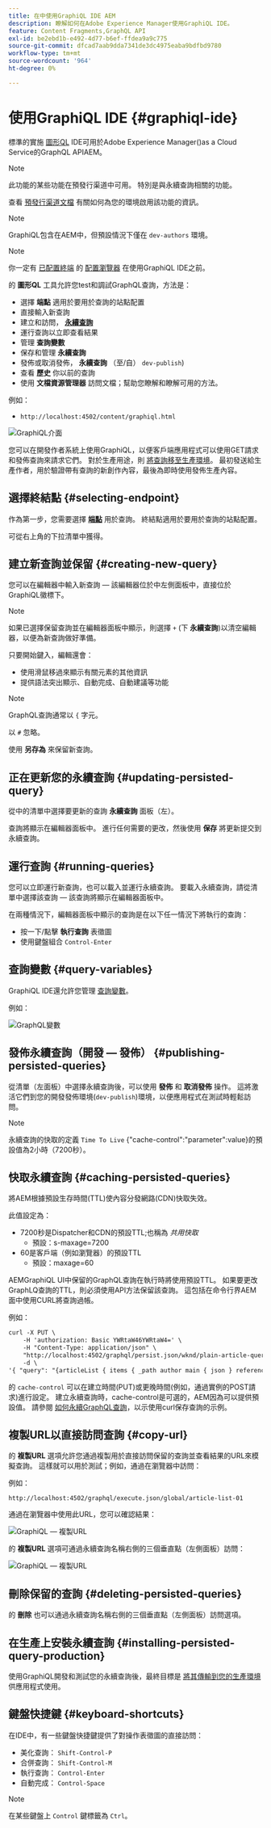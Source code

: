 ```yaml
---
title: 在中使用GraphiQL IDE AEM
description: 瞭解如何在Adobe Experience Manager使用GraphiQL IDE。
feature: Content Fragments,GraphQL API
exl-id: be2ebd1b-e492-4d77-b6ef-ffdea9a9c775
source-git-commit: dfcad7aab9dda7341de3dc4975eaba9bdfbd9780
workflow-type: tm+mt
source-wordcount: '964'
ht-degree: 0%

---
```


# 使用GraphiQL IDE {#graphiql-ide}

標準的實施 [圖形QL](https://graphql.org/learn/serving-over-http/#graphiql) IDE可用於Adobe Experience Manager()as a Cloud Service的GraphQL APIAEM。

>[!NOTE]
>
>此功能的某些功能在預發行渠道中可用。 特別是與永續查詢相關的功能。
> 
>查看 [預發行渠道文檔](https://experienceleague.adobe.com/docs/experience-manager-cloud-service/content/release-notes/prerelease.html#enable-prerelease) 有關如何為您的環境啟用該功能的資訊。

>[!NOTE]
>
>GraphiQL包含在AEM中，但預設情況下僅在 `dev-authors` 環境。

>[!NOTE]
>你一定有 [已配置終端](/help/headless/graphql-api/graphql-endpoint.md) 的 [配置瀏覽器](/help/assets/content-fragments/content-fragments-configuration-browser.md) 在使用GraphiQL IDE之前。


的 **圖形QL** 工具允許您test和調試GraphQL查詢，方法是：
* 選擇 **端點** 適用於要用於查詢的站點配置
* 直接輸入新查詢
* 建立和訪問， **[永續查詢](/help/headless/graphql-api/persisted-queries.md)**
* 運行查詢以立即查看結果
* 管理 **查詢變數**
* 保存和管理 **永續查詢**
* 發佈或取消發佈， **永續查詢** （至/自） `dev-publish`)
* 查看 **歷史** 你以前的查詢
* 使用 **文檔資源管理器** 訪問文檔；幫助您瞭解和瞭解可用的方法。

例如：

* `http://localhost:4502/content/graphiql.html`

![GraphiQL介面](assets/cfm-graphiql-interface.png "GraphiQL介面")

您可以在開發作者系統上使用GraphiQL，以便客戶端應用程式可以使用GET請求和發佈查詢來請求它們。 對於生產用途，則 [將查詢移至生產環境](/help/headless/graphql-api/persisted-queries.md#transfer-persisted-query-production)。 最初發送給生產作者，用於驗證帶有查詢的新創作內容，最後為即時使用發佈生產內容。

## 選擇終結點 {#selecting-endpoint}

作為第一步，您需要選擇 **[端點](/help/headless/graphql-api/graphql-endpoint.md)** 用於查詢。 終結點適用於要用於查詢的站點配置。

可從右上角的下拉清單中獲得。

## 建立新查詢並保留 {#creating-new-query}

您可以在編輯器中輸入新查詢 — 該編輯器位於中左側面板中，直接位於GraphiQL徽標下。

>[!NOTE]
>
>如果已選擇保留查詢並在編輯器面板中顯示，則選擇 `+` (下 **永續查詢**)以清空編輯器，以便為新查詢做好準備。

只要開始鍵入，編輯還會：

* 使用滑鼠移過來顯示有關元素的其他資訊
* 提供語法突出顯示、自動完成、自動建議等功能

>[!NOTE]
>
>GraphQL查詢通常以 `{` 字元。
>
>以 `#` 忽略。

使用 **另存為** 來保留新查詢。

## 正在更新您的永續查詢 {#updating-persisted-query}

從中的清單中選擇要更新的查詢 **永續查詢** 面板（左）。

查詢將顯示在編輯器面板中。 進行任何需要的更改，然後使用 **保存** 將更新提交到永續查詢。

## 運行查詢 {#running-queries}

您可以立即運行新查詢，也可以載入並運行永續查詢。 要載入永續查詢，請從清單中選擇該查詢 — 該查詢將顯示在編輯器面板中。

在兩種情況下，編輯器面板中顯示的查詢是在以下任一情況下將執行的查詢：

* 按一下/點擊 **執行查詢** 表徵圖
* 使用鍵盤組合 `Control-Enter`

## 查詢變數 {#query-variables}

<!-- more details needed here? -->

GraphiQL IDE還允許您管理 [查詢變數](/help/headless/graphql-api/content-fragments.md#graphql-variables)。

例如：

![GraphQL變數](assets/cfm-graphqlapi-03.png "GraphQL變數")

## 發佈永續查詢（開發 — 發佈） {#publishing-persisted-queries}

從清單（左面板）中選擇永續查詢後，可以使用 **發佈** 和 **取消發佈** 操作。 這將激活它們到您的開發發佈環境(`dev-publish`)環境，以便應用程式在測試時輕鬆訪問。

>[!NOTE]
>
>永續查詢的快取的定義 `Time To Live` {&quot;cache-control&quot;:&quot;parameter&quot;:value}的預設值為2小時（7200秒）。

## 快取永續查詢 {#caching-persisted-queries}

將AEM根據預設生存時間(TTL)使內容分發網路(CDN)快取失效。

此值設定為：

* 7200秒是Dispatcher和CDN的預設TTL;也稱為 *共用快取*
   * 預設：s-maxage=7200
* 60是客戶端（例如瀏覽器）的預設TTL
   * 預設：maxage=60

AEMGraphiQL UI中保留的GraphQL查詢在執行時將使用預設TTL。 如果要更改GraphLQ查詢的TTL，則必須使用API方法保留該查詢。 這包括在命令行界AEM面中使用CURL將查詢過帳。

例如：

```xml
curl -X PUT \
    -H 'authorization: Basic YWRtaW46YWRtaW4=' \
    -H "Content-Type: application/json" \
    "http://localhost:4502/graphql/persist.json/wknd/plain-article-query-max-age" \
    -d \
'{ "query": "{articleList { items { _path author main { json } referencearticle { _path } } } }", "cache-control": { "max-age": 300 }}'
```

的 `cache-control` 可以在建立時間(PUT)或更晚時間(例如，通過實例的POST請求)進行設定。 建立永續查詢時，cache-control是可選的，AEM因為可以提供預設值。 請參閱 [如何永續GraphQL查詢](/help/headless/graphql-api/persisted-queries.md#how-to-persist-query)，以示使用curl保存查詢的示例。

## 複製URL以直接訪問查詢 {#copy-url}

的 **複製URL** 選項允許您通過複製用於直接訪問保留的查詢並查看結果的URL來模擬查詢。 這樣就可以用於測試；例如，通過在瀏覽器中訪問：

<!--
  >[!NOTE]
  >
  >The URL will need [encoding before using programmatically](/help/headless/graphql-api/persisted-queries.md#encoding-query-url).
  >
  >The target environment might need adjusting, depending on your requirements.
-->

例如：

`http://localhost:4502/graphql/execute.json/global/article-list-01`

通過在瀏覽器中使用此URL，您可以確認結果：

![GraphiQL — 複製URL](assets/cfm-graphiql-copy-url.png "GraphiQL — 複製URL")

的 **複製URL** 選項可通過永續查詢名稱右側的三個垂直點（左側面板）訪問：

![GraphiQL — 複製URL](assets/cfm-graphiql-persisted-query-options.png "GraphiQL — 複製URL")

## 刪除保留的查詢 {#deleting-persisted-queries}

的 **刪除** 也可以通過永續查詢名稱右側的三個垂直點（左側面板）訪問選項。

<!-- what happens if you try to delete something that is still published? -->


## 在生產上安裝永續查詢 {#installing-persisted-query-production}

使用GraphiQL開發和測試您的永續查詢後，最終目標是 [將其傳輸到您的生產環境](/help/headless/graphql-api/persisted-queries.md#transfer-persisted-query-production) 供應用程式使用。

## 鍵盤快捷鍵 {#keyboard-shortcuts}

在IDE中，有一些鍵盤快捷鍵提供了對操作表徵圖的直接訪問：

* 美化查詢：  `Shift-Control-P`
* 合併查詢：  `Shift-Control-M`
* 執行查詢：  `Control-Enter`
* 自動完成：  `Control-Space`

>[!NOTE]
>
>在某些鍵盤上 `Control` 鍵標籤為 `Ctrl`。
